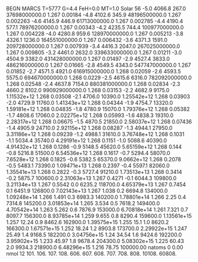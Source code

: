 BEGN
MARCS T=5777 G=4.4 FeH=0.0 MT=1.0 Solar
                  56
-5.0 4066.8 267.0 37698000000.0 1.267 0.00184 
-4.8 4102.6 345.9 48196500000.0 1.267 0.002263 
-4.6 4145.9 446.9 61713000000.0 1.267 0.002785 
-4.4 4190.4 577.1 78976200000.0 1.267 0.00343 
-4.2 4235.5 744.4 100977000000.0 1.267 0.004228 
-4.0 4280.8 959.6 128970000000.0 1.267 0.005213 
-3.8 4326.1 1236.0 164551000000.0 1.267 0.006432 
-3.6 4371.3 1591.0 209728000000.0 1.267 0.007939 
-3.4 4416.3 2047.0 267025000000.0 1.267 0.009805 
-3.2 4461.0 2632.0 339633000000.0 1.267 0.01211 
-3.0 4504.9 3382.0 431428000000.0 1.267 0.01497 
-2.9 4527.4 3833.0 486216000000.0 1.267 0.01665 
-2.8 4549.5 4343.0 547747000000.0 1.267 0.01852 
-2.7 4571.5 4921.0 616915000000.0 1.268 0.02059 
-2.6 4593.5 5575.0 694670000000.0 1.268 0.0229 
-2.5 4615.6 6316.0 782092000000.0 1.268 0.02548 
-2.4 4637.8 7154.0 880381000000.0 1.268 0.02834 
-2.3 4660.2 8102.0 990929000000.0 1.268 0.03153 
-2.2 4682.9 9175.0 1.11532e+12 1.268 0.03508 
-2.1 4706.0 10390.0 1.25542e+12 1.268 0.03903 
-2.0 4729.9 11760.0 1.41343e+12 1.268 0.04344 
-1.9 4754.7 13320.0 1.59181e+12 1.268 0.04835 
-1.8 4780.9 15070.0 1.79376e+12 1.268 0.05382 
-1.7 4808.6 17060.0 2.02275e+12 1.268 0.05993 
-1.6 4838.3 19310.0 2.28317e+12 1.268 0.06675 
-1.5 4870.5 21850.0 2.58037e+12 1.268 0.07436 
-1.4 4905.9 24710.0 2.92115e+12 1.268 0.08287 
-1.3 4944.1 27950.0 3.31186e+12 1.268 0.09239 
-1.2 4988.1 31610.0 3.76748e+12 1.268 0.1031 
-1.1 5034.4 35740.0 4.29191e+12 1.268 0.1151 
-1.0 5088.6 40390.0 4.91432e+12 1.268 0.1286 
-0.9 5148.5 45620.0 5.65159e+12 1.268 0.144 
-0.8 5216.8 51500.0 6.54536e+12 1.268 0.1617 
-0.7 5294.4 58070.0 7.6528e+12 1.268 0.1825 
-0.6 5382.5 65370.0 9.0662e+12 1.268 0.2078 
-0.5 5483.1 73390.0 1.09471e+13 1.268 0.2397 
-0.4 5597.1 82060.0 1.35541e+13 1.268 0.2822 
-0.3 5727.4 91210.0 1.73513e+13 1.268 0.3414 
-0.2 5875.7 100600.0 2.31063e+13 1.267 0.4271 
-0.1 6044.3 109800.0 3.21134e+13 1.267 0.5542 
0.0 6235.2 118700.0 4.65379e+13 1.267 0.7454 
0.1 6451.9 126800.0 7.02143e+13 1.267 1.038 
0.2 6694.8 134000.0 1.09248e+14 1.266 1.491 
0.3 6983.3 140200.0 1.78801e+14 1.266 2.25 
0.4 7314.8 145200.0 3.01853e+14 1.265 3.534 
0.5 7618.2 149400.0 4.70542e+14 1.263 5.262 
0.6 7876.9 153000.0 6.70818e+14 1.261 7.321 
0.7 8097.7 156300.0 8.93785e+14 1.259 9.655 
0.8 8290.4 159600.0 1.13561e+15 1.257 12.24 
0.9 8462.6 162900.0 1.39575e+15 1.255 15.1 
1.0 8620.2 166300.0 1.67571e+15 1.252 18.24 
1.2 8903.8 173700.0 2.29922e+15 1.247 25.49 
1.4 9168.5 182200.0 3.04756e+15 1.24 34.54 
1.6 9424.6 192200.0 3.95902e+15 1.233 45.97 
1.8 9678.4 204300.0 5.08302e+15 1.225 60.43 
2.0 9934.3 218900.0 6.48296e+15 1.216 78.75 
100000.00
natoms              0      0.00
nmol          12
          101.         106.       107.      108.         606.        607.        608.
          707.         708.       808.    10108.       60808.
